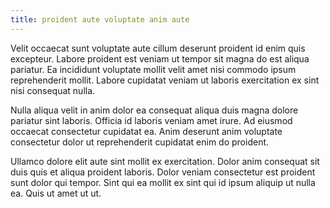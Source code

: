 ```yaml
---
title: proident aute voluptate anim aute
---
```


Velit occaecat sunt voluptate aute cillum deserunt proident id enim quis excepteur. Labore proident est veniam ut tempor sit magna do est aliqua pariatur. Ea incididunt voluptate mollit velit amet nisi commodo ipsum reprehenderit mollit. Labore cupidatat veniam ut laboris exercitation ex sint nisi consequat nulla.

Nulla aliqua velit in anim dolor ea consequat aliqua duis magna dolore pariatur sint laboris. Officia id laboris veniam amet irure. Ad eiusmod occaecat consectetur cupidatat ea. Anim deserunt anim voluptate consectetur dolor ut reprehenderit cupidatat enim do proident.

Ullamco dolore elit aute sint mollit ex exercitation. Dolor anim consequat sit duis quis et aliqua proident laboris. Dolor veniam consectetur est proident sunt dolor qui tempor. Sint qui ea mollit ex sint qui id ipsum aliquip ut nulla ea. Quis ut amet ut ut.